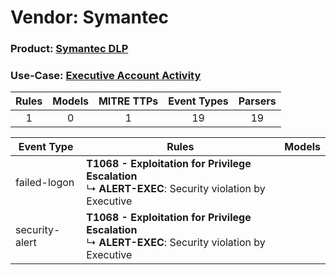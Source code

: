Vendor: Symantec
================
### Product: [Symantec DLP](../ds_symantec_symantec_dlp.md)
### Use-Case: [Executive Account Activity](../../../../UseCases/uc_executive_account_activity.md)

| Rules | Models | MITRE TTPs | Event Types | Parsers |
|:-----:|:------:|:----------:|:-----------:|:-------:|
|   1   |   0    |     1      |     19      |   19    |

| Event Type     | Rules                                                                                                         | Models |
| -------------- | ------------------------------------------------------------------------------------------------------------- | ------ |
| failed-logon   | <b>T1068 - Exploitation for Privilege Escalation</b><br> ↳ <b>ALERT-EXEC</b>: Security violation by Executive |        |
| security-alert | <b>T1068 - Exploitation for Privilege Escalation</b><br> ↳ <b>ALERT-EXEC</b>: Security violation by Executive |        |